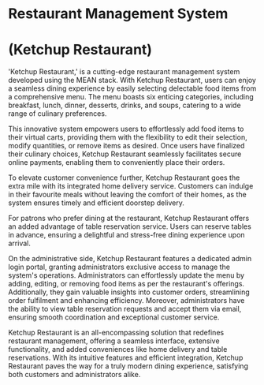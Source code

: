 # Restaurant Management System
# (Ketchup Restaurant)

'Ketchup Restaurant,' is a cutting-edge restaurant management system developed using the MEAN stack. With Ketchup Restaurant, users can enjoy a seamless dining experience by easily selecting delectable food items from a comprehensive menu. The menu boasts six enticing categories, including breakfast, lunch, dinner, desserts, drinks, and soups, catering to a wide range of culinary preferences.

This innovative system empowers users to effortlessly add food items to their virtual carts, providing them with the flexibility to edit their selection, modify quantities, or remove items as desired. Once users have finalized their culinary choices, Ketchup Restaurant seamlessly facilitates secure online payments, enabling them to conveniently place their orders.

To elevate customer convenience further, Ketchup Restaurant goes the extra mile with its integrated home delivery service. Customers can indulge in their favourite meals without leaving the comfort of their homes, as the system ensures timely and efficient doorstep delivery.

For patrons who prefer dining at the restaurant, Ketchup Restaurant offers an added advantage of table reservation service. Users can reserve tables in advance, ensuring a delightful and stress-free dining experience upon arrival.

On the administrative side, Ketchup Restaurant features a dedicated admin login portal, granting administrators exclusive access to manage the system's operations. Administrators can effortlessly update the menu by adding, editing, or removing food items as per the restaurant's offerings. Additionally, they gain valuable insights into customer orders, streamlining order fulfilment and enhancing efficiency. Moreover, administrators have the ability to view table reservation requests and accept them via email, ensuring smooth coordination and exceptional customer service.

Ketchup Restaurant is an all-encompassing solution that redefines restaurant management, offering a seamless interface, extensive functionality, and added conveniences like home delivery and table reservations. With its intuitive features and efficient integration, Ketchup Restaurant paves the way for a truly modern dining experience, satisfying both customers and administrators alike.
